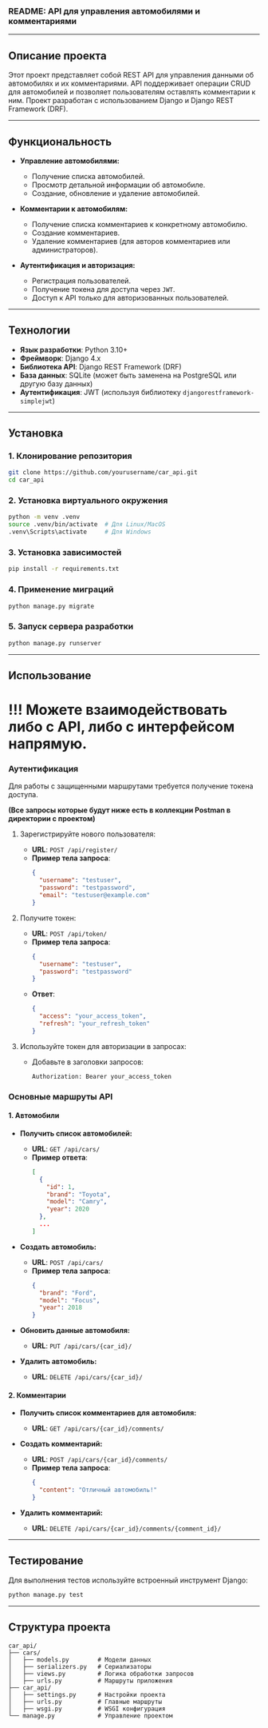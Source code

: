 ### README: API для управления автомобилями и комментариями

---

## Описание проекта

Этот проект представляет собой REST API для управления данными об автомобилях и их комментариями. API поддерживает операции CRUD для автомобилей и позволяет пользователям оставлять комментарии к ним. Проект разработан с использованием Django и Django REST Framework (DRF).

---

## Функциональность

- **Управление автомобилями:**
  - Получение списка автомобилей.
  - Просмотр детальной информации об автомобиле.
  - Создание, обновление и удаление автомобилей.

- **Комментарии к автомобилям:**
  - Получение списка комментариев к конкретному автомобилю.
  - Создание комментариев.
  - Удаление комментариев (для авторов комментариев или администраторов).

- **Аутентификация и авторизация:**
  - Регистрация пользователей.
  - Получение токена для доступа через `JWT`.
  - Доступ к API только для авторизованных пользователей.

---

## Технологии

- **Язык разработки**: Python 3.10+
- **Фреймворк**: Django 4.x
- **Библиотека API**: Django REST Framework (DRF)
- **База данных**: SQLite (может быть заменена на PostgreSQL или другую базу данных)
- **Аутентификация**: JWT (используя библиотеку `djangorestframework-simplejwt`)

---

## Установка

### 1. Клонирование репозитория
```bash
git clone https://github.com/yourusername/car_api.git
cd car_api
```

### 2. Установка виртуального окружения
```bash
python -m venv .venv
source .venv/bin/activate  # Для Linux/MacOS
.venv\Scripts\activate     # Для Windows
```

### 3. Установка зависимостей
```bash
pip install -r requirements.txt
```

### 4. Применение миграций
```bash
python manage.py migrate
```

### 5. Запуск сервера разработки
```bash
python manage.py runserver
```

---

## Использование

# !!! Можете взаимодействовать либо с API, либо с интерфейсом напрямую.

### Аутентификация
Для работы с защищенными маршрутами требуется получение токена доступа.

**(Все запросы которые будут ниже есть в коллекции Postman в директории с проектом)**

1. Зарегистрируйте нового пользователя:
   - **URL**: `POST /api/register/`
   - **Пример тела запроса**:
     ```json
     {
       "username": "testuser",
       "password": "testpassword",
       "email": "testuser@example.com"
     }
     ```

2. Получите токен:
   - **URL**: `POST /api/token/`
   - **Пример тела запроса**:
     ```json
     {
       "username": "testuser",
       "password": "testpassword"
     }
     ```
   - **Ответ**:
     ```json
     {
       "access": "your_access_token",
       "refresh": "your_refresh_token"
     }
     ```

3. Используйте токен для авторизации в запросах:
   - Добавьте в заголовки запросов:
     ```
     Authorization: Bearer your_access_token
     ```

### Основные маршруты API

#### 1. Автомобили
- **Получить список автомобилей:**
  - **URL**: `GET /api/cars/`
  - **Пример ответа**:
    ```json
    [
      {
        "id": 1,
        "brand": "Toyota",
        "model": "Camry",
        "year": 2020
      },
      ...
    ]
    ```

- **Создать автомобиль:**
  - **URL**: `POST /api/cars/`
  - **Пример тела запроса**:
    ```json
    {
      "brand": "Ford",
      "model": "Focus",
      "year": 2018
    }
    ```

- **Обновить данные автомобиля:**
  - **URL**: `PUT /api/cars/{car_id}/`

- **Удалить автомобиль:**
  - **URL**: `DELETE /api/cars/{car_id}/`

#### 2. Комментарии
- **Получить список комментариев для автомобиля:**
  - **URL**: `GET /api/cars/{car_id}/comments/`

- **Создать комментарий:**
  - **URL**: `POST /api/cars/{car_id}/comments/`
  - **Пример тела запроса**:
    ```json
    {
      "content": "Отличный автомобиль!"
    }
    ```

- **Удалить комментарий:**
  - **URL**: `DELETE /api/cars/{car_id}/comments/{comment_id}/`

---

## Тестирование

Для выполнения тестов используйте встроенный инструмент Django:

```bash
python manage.py test
```

---

## Структура проекта

```
car_api/
├── cars/
│   ├── models.py        # Модели данных
│   ├── serializers.py   # Сериализаторы
│   ├── views.py         # Логика обработки запросов
│   ├── urls.py          # Маршруты приложения
├── car_api/
│   ├── settings.py      # Настройки проекта
│   ├── urls.py          # Главные маршруты
│   ├── wsgi.py          # WSGI конфигурация
└── manage.py            # Управление проектом
```
